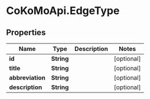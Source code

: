 # CoKoMoApi.EdgeType

## Properties

Name | Type | Description | Notes
------------ | ------------- | ------------- | -------------
**id** | **String** |  | [optional] 
**title** | **String** |  | [optional] 
**abbreviation** | **String** |  | [optional] 
**description** | **String** |  | [optional] 


